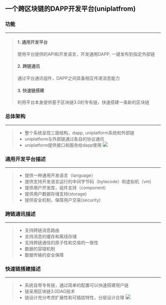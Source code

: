 ## 一个跨区块链的DAPP开发平台(uniplatfrom)


### 功能
---
> #### 1. 通用开发平台
>  使用平台提供的API和开发语言，开发通用DAPP, 一键发布到指定外部链
> #### 2. 跨链通讯
>  通过平台通讯组件，DAPP之间具备相互传递消息能力
> #### 3. 快速链搭建
>  利用平台本身提供基于区块链3.0的专有链，快速搭建一条新的区块链
>

### 总体架构
---
> - 整个系统呈现三层结构，dapp, uniplatform系统和外部链
> - uniplatform与外部链通过各自的协议通讯
> - uniplatform提供接口和服务给dapp使用
> ![](https://github.com/linkchain-lc/basecoin/blob/master/platform/source/pic1.png?raw=true)

### 通用开发平台描述
---
> - 提供一种通用开发语言（language）
> - 提供支持开发语言运行的中间字节码（bytecode）和虚拟机（vm)
> - 提供用户开发库，组件支持（component)
> - 提供用户数据存储支持(storage)
> - 提供安全机制，保障用户交易(security)



### 跨链通讯描述
---
> - 支持跨链消息路由
> - 支持消息的缓存和离线存储
> - 支持跨链通信的原子性和交易的一致性
> - 数据的容错机制
> - 数据传输的安全保障


### 快速链搭建描述
---
> - 系统自带专有链，通过简单的配置可以快速搭建用户链
> - 链采用区块链3.0DAG技术
> - 链设计充分考虑扩展性和可插拔特性，分层设计合理
> ![](https://github.com/linkchain-lc/basecoin/blob/master/platform/source/pic2.png?raw=true)
